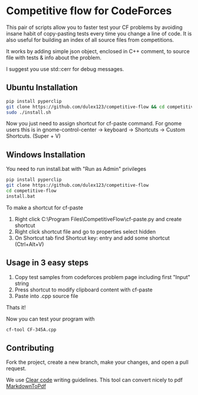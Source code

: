 # Competitive flow for CodeForces

This pair of scripts allow you to faster test your CF problems by avoiding insane habit of copy-pasting tests every time you change a line of code. It is also useful for building an index of all source files from competitions.

It works by adding simple json object, enclosed in C++ comment, to source file with tests & info about the problem.

I suggest you use std::cerr for debug messages.

## Ubuntu Installation

```sh
pip install pyperclip
git clone https://github.com/dulex123/competitive-flow && cd competitive-flow
sudo ./install.sh
```
Now you just need to assign shortcut for cf-paste command.
For gnome users this is in gnome-control-center -> keyboard -> Shortcuts -> Custom Shortcuts. (Super + V)

## Windows Installation

You need to run install.bat with "Run as Admin" privileges
```sh
pip install pyperclip
git clone https://github.com/dulex123/competitive-flow
cd competitive-flow
install.bat
```
To make a shortcut for cf-paste 
1) Right click C:\Program Files\CompetitiveFlow\cf-paste.py and create shortcut
2) Right click shortcut file and go to properties select hidden
3) On Shortcut tab find Shortcut key: entry and add some shortcut (Ctrl+Alt+V)


## Usage in 3 easy steps

1) Copy test samples from codeforces problem page including first "Input" string
2) Press shortcut to modify clipboard content with cf-paste
3) Paste into .cpp source file

Thats it! 

Now you can test your program with 

```sh
cf-tool CF-345A.cpp 
```

## Contributing

Fork the project, create a new branch, make your changes, and open a pull request.

We use [Clear code](http://introcs.cs.princeton.edu/java/11style/) writing guidelines.
This tool can convert nicely to pdf [MarkdownToPdf](http://www.markdowntopdf.com/)
